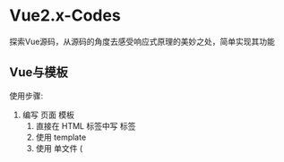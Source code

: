 # Vue2.x-Codes
探索Vue源码，从源码的角度去感受响应式原理的美妙之处，简单实现其功能

## Vue与模板

使用步骤:

1. 编写 页面 模板 
   1. 直接在 HTML 标签中写 标签
   2. 使用 template
   3. 使用 单文件 ( <template/> )
2. 创建 Vue 的实例
   - 在 Vue 的构造函数中提供: data, methods, computed, watcher, props, ...
3. 将 Vue 挂载到 页面中 ( mount ）

## 数据驱动模型

Vue的执行顺序

1. 获得模板：模板里有“坑”
2. 利用 Vue 构造函数中所提供的数据来 "填坑", 得到可以在页面中显示的标签了
3. 将标签替换页面中原来有坑的标签

Vue 利用我们提供的数据和页面中模板生成了一个新的HTML标签 ( node 元素 )，替换到了页面中放置模板的位置。

